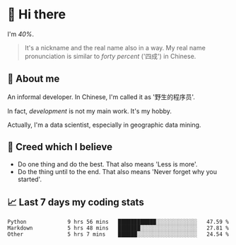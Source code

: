# 👋 Hi there

I'm *40%*.

> It's a nickname and the real name also in a way.
> My real name pronunciation is similar to *forty percent* ('四成') in Chinese.

## :speech_balloon: About me

An informal developer. In Chinese, I'm called it as '野生的程序员'.

In fact, _development_ is not my main work. It's my hobby.

Actually, I'm a data scientist, especially in geographic data mining.

## :see_no_evil: Creed which I believe

- Do one thing and do the best. That also means 'Less is more'.
- Do the thing until to the end. That also means 'Never forget why you started'.

## :chart_with_upwards_trend: Last 7 days my coding stats

<!--START_SECTION:waka-->

```text
Python             9 hrs 56 mins   ████████████░░░░░░░░░░░░░   47.59 %
Markdown           5 hrs 48 mins   ███████░░░░░░░░░░░░░░░░░░   27.81 %
Other              5 hrs 7 mins    ██████░░░░░░░░░░░░░░░░░░░   24.54 %
```

<!--END_SECTION:waka-->
